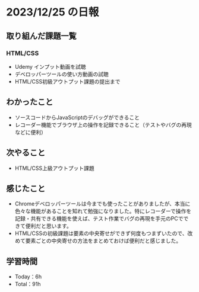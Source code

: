 # 2023/12/25 の日報

## 取り組んだ課題一覧

### HTML/CSS

- Udemy インプット動画を試聴
- デベロッパーツールの使い方動画の試聴
- HTML/CSS初級アウトプット課題の提出まで

## わかったこと
- ソースコードからJavaScriptのデバッグができること
- レコーダー機能でブラウザ上の操作を記録できること（テストやバグの再現などに便利）

## 次やること
- HTML/CSS上級アウトプット課題

## 感じたこと
- Chromeデベロッパーツールは今までも使ったことがありましたが、本当に色々な機能があることを知れて勉強になりました。特にレコーダーで操作を記録・共有できる機能を使えば、テスト作業でバグの再現を手元のPCでできて便利だと思います。
- HTML/CSSの初級課題は要素の中央寄せができず何度もつまずいたので、改めて要素ごとの中央寄せの方法をまとめておけば便利だと感じました。

## 学習時間

- Today：6h
- Total：91h
